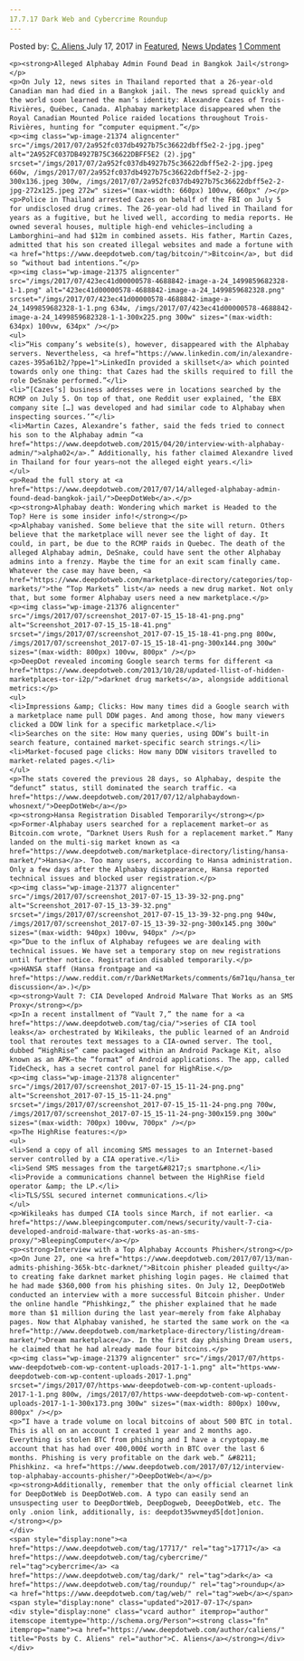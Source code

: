 ```yaml
---
17.7.17 Dark Web and Cybercrime Roundup
---
```

<article class="post-listing post-21373 post type-post status-publish format-standard has-post-thumbnail hentry  tag-5711 tag-cybercrime tag-dark tag-roundup tag-web">
    <div class="post-inner">
        <span>Posted by: <a href="https://www.deepdotweb.com/author/caliens/" title="">C. Aliens </a></span>
    <span>July 17, 2017</span>
    <span>in <a href="https://www.deepdotweb.com/category/deepdot-news/" rel="category tag">Featured</a>, <a href="https://www.deepdotweb.com/category/news-updates/" rel="category tag">News Updates</a></span>
    <span><a href="https://www.deepdotweb.com/2017/07/17/17-7-17-dark-web-cybercrime-roundup/#comments">1 Comment</a></span>
    </p>
    <div class="clear"></div>
    
    <p><strong>Alleged Alphabay Admin Found Dead in Bangkok Jail</strong></p>
    <p>On July 12, news sites in Thailand reported that a 26-year-old Canadian man had died in a Bangkok jail. The news spread quickly and the world soon learned the man’s identity: Alexandre Cazes of Trois-Rivières, Québec, Canada. Alphabay marketplace disappeared when the Royal Canadian Mounted Police raided locations throughout Trois-Rivières, hunting for “computer equipment.”</p>
    <p><img class="wp-image-21374 aligncenter" src="/imgs/2017/07/2a952fc037db4927b75c36622dbff5e2-2-jpg.jpeg" alt="2A952FC037DB4927B75C36622DBFF5E2 (2).jpg" srcset="/imgs/2017/07/2a952fc037db4927b75c36622dbff5e2-2-jpg.jpeg 660w, /imgs/2017/07/2a952fc037db4927b75c36622dbff5e2-2-jpg-300x136.jpeg 300w, /imgs/2017/07/2a952fc037db4927b75c36622dbff5e2-2-jpg-272x125.jpeg 272w" sizes="(max-width: 660px) 100vw, 660px" /></p>
    <p>Police in Thailand arrested Cazes on behalf of the FBI on July 5 for undisclosed drug crimes. The 26-year-old had lived in Thailand for years as a fugitive, but he lived well, according to media reports. He owned several houses, multiple high-end vehicles—including a Lamborghini—and had $12m in combined assets. His father, Martin Cazes, admitted that his son created illegal websites and made a fortune with <a href="https://www.deepdotweb.com/tag/bitcoin/">Bitcoin</a>, but did so “without bad intentions.”</p>
    <p><img class="wp-image-21375 aligncenter" src="/imgs/2017/07/423ec41d00000578-4688842-image-a-24_1499859682328-1-1.png" alt="423ec41d00000578-4688842-image-a-24_1499859682328.png" srcset="/imgs/2017/07/423ec41d00000578-4688842-image-a-24_1499859682328-1-1.png 634w, /imgs/2017/07/423ec41d00000578-4688842-image-a-24_1499859682328-1-1-300x225.png 300w" sizes="(max-width: 634px) 100vw, 634px" /></p>
    <ul>
    <li>“His company’s website(s), however, disappeared with the Alphabay servers. Nevertheless, <a href="https://www.linkedin.com/in/alexandre-cazes-395a61b2/?ppe=1">LinkedIn provided a skillset</a> which pointed towards only one thing: that Cazes had the skills required to fill the role DeSnake performed.”</li>
    <li>“[Cazes’s] business addresses were in locations searched by the RCMP on July 5. On top of that, one Reddit user explained, ‘the EBX company site […] was developed and had similar code to Alphabay when inspecting sources.’”</li>
    <li>Martin Cazes, Alexandre’s father, said the feds tried to connect his son to the Alphabay admin “<a href="https://www.deepdotweb.com/2015/04/20/interview-with-alphabay-admin/">alpha02</a>.” Additionally, his father claimed Alexandre lived in Thailand for four years—not the alleged eight years.</li>
    </ul>
    <p>Read the full story at <a href="https://www.deepdotweb.com/2017/07/14/alleged-alphabay-admin-found-dead-bangkok-jail/">DeepDotWeb</a>.</p>
    <p><strong>Alphabay death: Wondering which market is Headed to the Top? Here is some insider info!</strong></p>
    <p>Alphabay vanished. Some believe that the site will return. Others believe that the marketplace will never see the light of day. It could, in part, be due to the RCMP raids in Quebec. The death of the alleged Alphabay admin, DeSnake, could have sent the other Alphabay admins into a frenzy. Maybe the time for an exit scam finally came. Whatever the case may have been, <a href="https://www.deepdotweb.com/marketplace-directory/categories/top-markets/">the “Top Markets” list</a> needs a new drug market. Not only that, but some former Alphabay users need a new marketplace.</p>
    <p><img class="wp-image-21376 aligncenter" src="/imgs/2017/07/screenshot_2017-07-15_15-18-41-png.png" alt="Screenshot_2017-07-15_15-18-41.png" srcset="/imgs/2017/07/screenshot_2017-07-15_15-18-41-png.png 800w, /imgs/2017/07/screenshot_2017-07-15_15-18-41-png-300x144.png 300w" sizes="(max-width: 800px) 100vw, 800px" /></p>
    <p>DeepDot revealed incoming Google search terms for different <a href="https://www.deepdotweb.com/2013/10/28/updated-llist-of-hidden-marketplaces-tor-i2p/">darknet drug markets</a>, alongside additional metrics:</p>
    <ul>
    <li>Impressions &amp; Clicks: How many times did a Google search with a marketplace name pull DDW pages. And among those, how many viewers clicked a DDW link for a specific marketplace.</li>
    <li>Searches on the site: How many queries, using DDW’s built-in search feature, contained market-specific search strings.</li>
    <li>Market-focused page clicks: How many DDW visitors travelled to market-related pages.</li>
    </ul>
    <p>The stats covered the previous 28 days, so Alphabay, despite the “defunct” status, still dominated the search traffic. <a href="https://www.deepdotweb.com/2017/07/12/alphabaydown-whosnext/">DeepDotWeb</a></p>
    <p><strong>Hansa Registration Disabled Temporarily</strong></p>
    <p>Former-Alphabay users searched for a replacement market—or as Bitcoin.com wrote, “Darknet Users Rush for a replacement market.” Many landed on the multi-sig market known as <a href="https://www.deepdotweb.com/marketplace-directory/listing/hansa-market/">Hansa</a>. Too many users, according to Hansa administration. Only a few days after the Alphabay disappearance, Hansa reported technical issues and blocked user registration.</p>
    <p><img class="wp-image-21377 aligncenter" src="/imgs/2017/07/screenshot_2017-07-15_13-39-32-png.png" alt="Screenshot_2017-07-15_13-39-32.png" srcset="/imgs/2017/07/screenshot_2017-07-15_13-39-32-png.png 940w, /imgs/2017/07/screenshot_2017-07-15_13-39-32-png-300x145.png 300w" sizes="(max-width: 940px) 100vw, 940px" /></p>
    <p>“Due to the influx of Alphabay refugees we are dealing with technical issues. We have set a temporary stop on new registrations until further notice. Registration disabled temporarily.</p>
    <p>HANSA staff (Hansa frontpage and <a href="https://www.reddit.com/r/DarkNetMarkets/comments/6m71qu/hansa_temporarily_suspending_registrations/">Reddit discussion</a>.)</p>
    <p><strong>Vault 7: CIA Developed Android Malware That Works as an SMS Proxy</strong></p>
    <p>In a recent installment of “Vault 7,” the name for a <a href="https://www.deepdotweb.com/tag/cia/">series of CIA tool leaks</a> orchestrated by Wikileaks, the public learned of an Android tool that reroutes text messages to a CIA-owned server. The tool, dubbed “HighRise” came packaged within an Android Package Kit, also known as an APK—the “format” of Android applications. The app, called TideCheck, has a secret control panel for HighRise.</p>
    <p><img class="wp-image-21378 aligncenter" src="/imgs/2017/07/screenshot_2017-07-15_15-11-24-png.png" alt="Screenshot_2017-07-15_15-11-24.png" srcset="/imgs/2017/07/screenshot_2017-07-15_15-11-24-png.png 700w, /imgs/2017/07/screenshot_2017-07-15_15-11-24-png-300x159.png 300w" sizes="(max-width: 700px) 100vw, 700px" /></p>
    <p>The HighRise features:</p>
    <ul>
    <li>Send a copy of all incoming SMS messages to an Internet-based server controlled by a CIA operative.</li>
    <li>Send SMS messages from the target&#8217;s smartphone.</li>
    <li>Provide a communications channel between the HighRise field operator &amp; the LP.</li>
    <li>TLS/SSL secured internet communications.</li>
    </ul>
    <p>Wikileaks has dumped CIA tools since March, if not earlier. <a href="https://www.bleepingcomputer.com/news/security/vault-7-cia-developed-android-malware-that-works-as-an-sms-proxy/">BleepingComputer</a></p>
    <p><strong>Interview with a Top Alphabay Accounts Phisher</strong></p>
    <p>On June 27, one <a href="https://www.deepdotweb.com/2017/07/13/man-admits-phishing-365k-btc-darknet/">Bitcoin phisher pleaded guilty</a> to creating fake darknet market phishing login pages. He claimed that he had made $360,000 from his phishing sites. On July 12, DeepDotWeb conducted an interview with a more successful Bitcoin phisher. Under the online handle “Phishkingz,” the phisher explained that he made more than $1 million during the last year—merely from fake Alphabay pages. Now that Alphabay vanished, he started the same work on the <a href="http://www.deepdotweb.com/marketplace-directory/listing/dream-market/">Dream marketplace</a>. In the first day phishing Dream users, he claimed that he had already made four bitcoins.</p>
    <p><img class="wp-image-21379 aligncenter" src="/imgs/2017/07/https-www-deepdotweb-com-wp-content-uploads-2017-1-1.png" alt="https-www-deepdotweb-com-wp-content-uploads-2017-1.png" srcset="/imgs/2017/07/https-www-deepdotweb-com-wp-content-uploads-2017-1-1.png 800w, /imgs/2017/07/https-www-deepdotweb-com-wp-content-uploads-2017-1-1-300x173.png 300w" sizes="(max-width: 800px) 100vw, 800px" /></p>
    <p>“I have a trade volume on local bitcoins of about 500 BTC in total. This is all on an account I created 1 year and 2 months ago. Everything is stolen BTC from phishing and I have a cryptopay.me account that has had over 400,000£ worth in BTC over the last 6 months. Phishing is very profitable on the dark web.” &#8211; Phishkinz. <a href="https://www.deepdotweb.com/2017/07/12/interview-top-alphabay-accounts-phisher/">DeepDotWeb</a></p>
    <p><strong>Additionally, remember that the only official clearnet link for DeepDotWeb is DeepDotWeb.com. A typo can easily send an unsuspecting user to DeepDortWeb, DeepDogweb, DeeepDotWeb, etc. The only .onion link, additionally, is: deepdot35wvmeyd5[dot]onion.</strong></p>
    </div>
    <span style="display:none"><a href="https://www.deepdotweb.com/tag/17717/" rel="tag">17717</a> <a href="https://www.deepdotweb.com/tag/cybercrime/" rel="tag">cybercrime</a> <a href="https://www.deepdotweb.com/tag/dark/" rel="tag">dark</a> <a href="https://www.deepdotweb.com/tag/roundup/" rel="tag">roundup</a> <a href="https://www.deepdotweb.com/tag/web/" rel="tag">web</a></span> <span style="display:none" class="updated">2017-07-17</span>
    <div style="display:none" class="vcard author" itemprop="author" itemscope itemtype="http://schema.org/Person"><strong class="fn" itemprop="name"><a href="https://www.deepdotweb.com/author/caliens/" title="Posts by C. Aliens" rel="author">C. Aliens</a></strong></div>
    </div>
</article>


